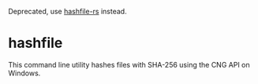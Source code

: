 Deprecated, use [hashfile-rs](https://github.com/rfl890/hashfile-rs) instead.
# hashfile
This command line utility hashes files with SHA-256 using the CNG API on Windows.
